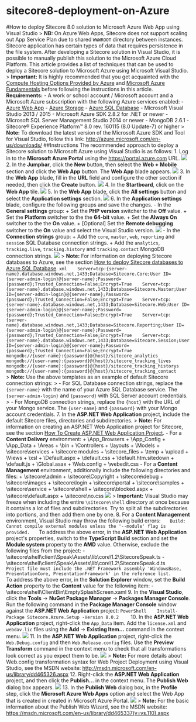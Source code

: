 # sitecore8-deployment-on-Azure
#How to deploy Sitecore 8.0 solution to Microsoft Azure Web App using Visual Studio  > **NB:** On Azure Web Apps, Sitecore does not support scaling out App Service Plan due to shared `WWWROOT` directory between instances. Sitecore application has certain types of data that requires persistence in the file system.  After developing a Sitecore solution in Visual Studio, it is possible to manually publish this solution to the Microsoft Azure Cloud Platform.  This article provides a list of techniques that can be used to deploy a Sitecore solution to Microsoft Azure using Microsoft Visual Studio.  > **Important:** It is highly recommended that you get acquainted with the [Compute Hosting Options Provided by Azure](http://azure.microsoft.com/en-us/documentation/articles/fundamentals-application-models/) and [Microsoft Azure Fundamentals](http://www.microsoftvirtualacademy.com/colleges/Azure-fundamentals) before following the instructions in this article.  **Requirements:** - A work or school account / Microsoft account and a Microsoft Azure subscription with the following Azure services enabled:   - [Azure Web App](https://msdn.microsoft.com/en-us/library/azure/dn948515.aspx)   - [Azure Storage](https://msdn.microsoft.com/en-us/library/azure/gg433040.aspx)   - [Azure SQL Database](https://msdn.microsoft.com/en-us/library/azure/ee336279.aspx) - Microsoft Visual Studio 2013 / 2015 - Microsoft Azure SDK 2.8.2 for .NET or newer - Microsoft SQL Server Management Studio 2014 or newer - MongoDB 2.6.1 - Sitecore® Experience Platform™ 8.0 rev. 160115 (8.0 Update-7) or higher  > **Note:** To download the latest version of the Microsoft Azure SDK and Tool for Visual Studio, follow this link: http://azure.microsoft.com/en-us/downloads/  ##Instructions  The recommended approach to deploy a Sitecore solution to Microsoft Azure using Visual Studio is as follows:  1. Log in to the **Microsoft Azure Portal** using the https://portal.azure.com URL.       ![](./media/how-to-deploy-sitecore-80-solution-to-microsoft-azure-web-app-using-visual-studio/AzurePortal-WebApp-01.png)    2. In the **Jumpbar**, click the **New** button, then select the **Web + Mobile** section and click the **Web App** button. The **Web App** blade appears.        ![](./media/how-to-deploy-sitecore-80-solution-to-microsoft-azure-web-app-using-visual-studio/AzurePortal-WebApp-02.png)     3. In the **Web App** blade, fill in the **URL** field and configure the other section if needed, then click the **Create** button.       ![](./media/how-to-deploy-sitecore-80-solution-to-microsoft-azure-web-app-using-visual-studio/AzurePortal-WebApp-03.png)   4. In the **Startboard**, click on the **Web App** tile.     ![](./media/how-to-deploy-sitecore-80-solution-to-microsoft-azure-web-app-using-visual-studio/AzurePortal-WebApp-04.png)  5. In the **Web App** blade, click the **All settings** button and select the **Application settings** section.      ![](./media/how-to-deploy-sitecore-80-solution-to-microsoft-azure-web-app-using-visual-studio/AzurePortal-WebApp-05.png)   6. In the **Application settings** blade, configure the following groups and save the changes.      - In the **General settings** group:      + Set the **PHP version** switcher to the **Off** value.       + Set the **Platform** switcher to the the **64-bit** value.      + Set the **Always On** switcher to the the **On** value.      + \[Optional\] Set the **Remote debugging** switcher to the **On** value and select the Visual Studio version.        ![](./media/how-to-deploy-sitecore-80-solution-to-microsoft-azure-web-app-using-visual-studio/AzurePortal-WebApp-06.png)        - In the **Connection strings** group:      + Add the `core`, `master`, `web`, `reporting` and `session` SQL Database connection strings.      + Add the `analytics`, `tracking.live`, `tracking.history` and `tracking.contact` MongoDB connection strings.        ![](./media/how-to-deploy-sitecore-80-solution-to-microsoft-azure-web-app-using-visual-studio/AzurePortal-WebApp-07.png)       > **Note:** For information on deploying Sitecore databases to Azure, see the section [How to deploy Sitecore databases to Azure SQL Database](how-to-deploy-sitecore-databases-to-azure-sql-database.md).           ```xml    Server=tcp:{server-name}.database.windows.net,1433;Database=Sitecore.Core;User ID={server-admin-login}@{server-name};Password={password};Trusted_Connection=False;Encrypt=True    Server=tcp:{server-name}.database.windows.net,1433;Database=Sitecore.Master;User ID={server-admin-login}@{server-name};Password={password};Trusted_Connection=False;Encrypt=True    Server=tcp:{server-name}.database.windows.net,1433;Database=Sitecore.Web;User ID={server-admin-login}@{server-name};Password={password};Trusted_Connection=False;Encrypt=True    Server=tcp:{server-name}.database.windows.net,1433;Database=Sitecore.Reporting;User ID={server-admin-login}@{server-name};Password={password};Trusted_Connection=False;Encrypt=True    Server=tcp:{server-name}.database.windows.net,1433;Database=Sitecore.Session;User ID={server-admin-login}@{server-name};Password={password};Trusted_Connection=False;Encrypt=True        mongodb://{user-name}:{password}@{host}/sitecore_analytics    mongodb://{user-name}:{password}@{host}/sitecore_tracking_lives    mongodb://{user-name}:{password}@{host}/sitecore_tracking_historys    mongodb://{user-name}:{password}@{host}/sitecore_tracking_contact     ```        > **Note:** Use the above templates as an example of default Sitecore connection strings:    > - For SQL Database connection strings, replace the `{server-name}` with the name of your Azure SQL Database service. The `{server-admin-login}` and `{password}` with SQL Server account credentials.     > - For MongoDB connection strings, replace the `{host}` with the URL of your Mongo service. The `{user-name}` and `{password}` with your Mongo account credentials.     7. In the **ASP.NET Web Application** project, include the default Sitecore files, directories and subdirectories.      > **Note:** For information on creating an ASP.NET Web Application project for Sitecore, see the section [How To Create ASP.NET Web Application Project](how-to-create-aspnet-web-application-project.md).     - For a **Content Delivery** environment:          + \App_Browsers      + \App_Config      + \App_Data      + \Areas      + \bin      + \Controllers      + \layouts      + \Models      + \sitecore\services      + \sitecore modules      + \sitecore_files      + \temp      + \upload      + \Views      + \xsl      + \Default.aspx      + \default.css      + \default.htm.sitedown      + \default.js      + \Global.asax      + \Web.config      + \webedit.css     - For a **Content Management** environment, additionally include the following directories and files:          + \sitecore\admin      + \sitecore\Copyright      + \sitecore\debug      + \sitecore\images      + \sitecore\login      + \sitecore\portal      + \sitecore\samples      + \sitecore\service      + \sitecore\shell      + \sitecore\blocked.aspx      + \sitecore\default.aspx      + \sitecore\no.css     ![](./media/how-to-deploy-sitecore-80-solution-to-microsoft-azure-web-app-using-visual-studio/VS-01.png)     > **Important:** Visual Studio may freeze when including the entire `\sitecore\shell` directory at once because it contains a lot of files and subdirectories. Try to split all the subdirectories into portions, and then add them one by one.  8. For a **Content Management** environment, Visual Studio may throw the following build errors:               ```    Build: Cannot compile external modules unless the '--module' flag is provided.    ```            To address the above error, in the **ASP.NET Web Application** project's properties, switch to the **TypeScript Build** section and set the **Module system** property to the **AMD** value. Otherwise, exclude the following files from the project:    - \sitecore\shell\client\Speak\Assets\lib\core\1.2\SitecoreSpeak.ts    - \sitecore\shell\client\Speak\Assets\lib\core\1.2\SitecoreSpeak.d.ts         ```    Project file must include the .NET Framework assembly 'WindowsBase, PresentationCore, PresentationFramework' in the reference list.        ```         To address the above error, in the **Solution Explorer** window, set the **Build Action** property to the **Content** value for the following item:    - \sitecore\shell\ClientBin\EmptySplashScreen.xaml       9. In the **Visual Studio**, click the **Tools** -> **NuGet Package Manager** -> **Packages Manager Console**. Run the following command in the **Package Manager Console** window against the **ASP.NET Web Application** project:            ```PowerShell    Install-Package Sitecore.Azure.Setup -Version 8.0.2    ```     10. In the **ASP.NET Web Application** project, right-click the `App_Data` item. Add the `license.xml` and `webdav.lic` files using the **Add** -> **Existing Item...** command in the context menu.     ![](./media/how-to-deploy-sitecore-80-solution-to-microsoft-azure-web-app-using-visual-studio/VS-02.png)  11. In the **ASP.NET Web Application** project, right-click the `Web.Debug.config` and then `Web.Release.config` files. Use the **Preview Transform** command in the context menu to check that all transformations look correct as you expect them to be.     ![](./media/how-to-deploy-sitecore-80-solution-to-microsoft-azure-web-app-using-visual-studio/VS-03.png)     > **Note:** For more details about Web.config transformation syntax for Web Project Deployment using Visual Studio, see the MSDN website: http://msdn.microsoft.com/en-us/library/dd465326.aspx   12. Right-click the **ASP.NET Web Application** project, and then click the **Publish...**  in the context menu. The **Publish Web** dialog box appears.          ![](./media/how-to-deploy-sitecore-80-solution-to-microsoft-azure-web-app-using-visual-studio/VS-04.png)  13. In the **Publish Web** dialog box, in the **Profile** step, click the **Microsoft Azure Web Apps** option and select the Web App that is created in created in Microsoft Azure Portal.      ![](./media/how-to-deploy-sitecore-80-solution-to-microsoft-azure-web-app-using-visual-studio/VS-05.png)     > **Note:** For the basic information about the Publish Web Wizard, see the MSDN website: https://msdn.microsoft.com/en-us/library/dd465337(v=vs.110).aspx 
